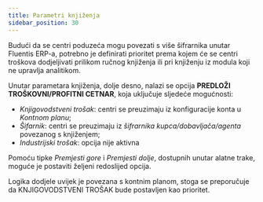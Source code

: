 ```yaml
---
title: Parametri knjiženja   
sidebar_position: 30
---
```


Budući da se centri poduzeća mogu povezati s više šifrarnika unutar Fluentis ERP-a, potrebno je definirati prioritet prema kojem će se centri troškova dodjeljivati prilikom ručnog knjiženja ili pri knjiženju iz modula koji ne upravlja analitikom.   

Unutar parametara knjiženja, dolje desno, nalazi se opcija **PREDLOŽI TROŠKOVNI/PROFITNI CETNAR**, koja uključuje sljedeće mogućnosti:  
- *Knjigovodstveni trošak*: centri se preuzimaju iz konfiguracije konta u *Kontnom planu*;     
- *Šifarnik*: centri se preuzimaju iz *šifrarnika kupca/dobavljača/agenta* povezanog s knjiženjem;    
- *Industrijski trošak*: opcija nije aktivna  

Pomoću tipke *Premjesti gore* i *Premjesti dolje*, dostupnih unutar alatne trake, moguće je postaviti željeni redoslijed opcija. 

Logika dodjele uvijek je povezana s kontnim planom, stoga se preporučuje da KNJIGOVODSTVENI TROŠAK bude postavljen kao prioritet. 
